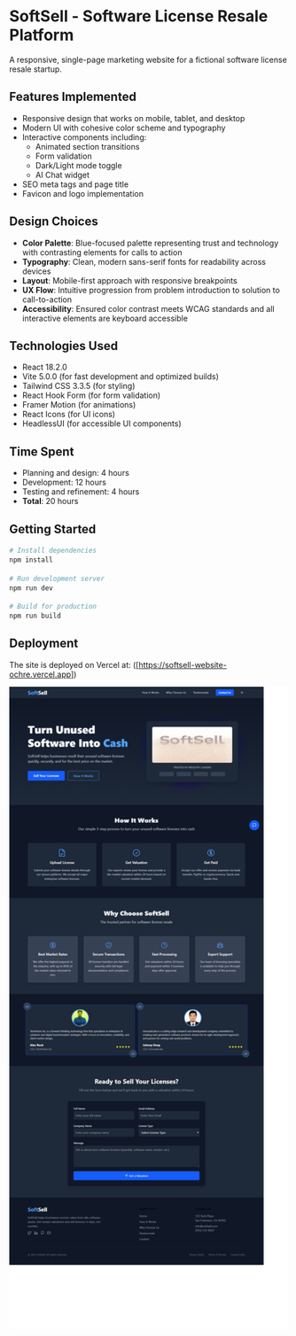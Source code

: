  # SoftSell - Software License Resale Platform

A responsive, single-page marketing website for a fictional software license resale startup.

## Features Implemented

- Responsive design that works on mobile, tablet, and desktop
- Modern UI with cohesive color scheme and typography
- Interactive components including:
  - Animated section transitions
  - Form validation
  - Dark/Light mode toggle
  - AI Chat widget
- SEO meta tags and page title
- Favicon and logo implementation

## Design Choices

- **Color Palette**: Blue-focused palette representing trust and technology with contrasting elements for calls to action
- **Typography**: Clean, modern sans-serif fonts for readability across devices
- **Layout**: Mobile-first approach with responsive breakpoints
- **UX Flow**: Intuitive progression from problem introduction to solution to call-to-action
- **Accessibility**: Ensured color contrast meets WCAG standards and all interactive elements are keyboard accessible

## Technologies Used

- React 18.2.0
- Vite 5.0.0 (for fast development and optimized builds)
- Tailwind CSS 3.3.5 (for styling)
- React Hook Form (for form validation)
- Framer Motion (for animations)
- React Icons (for UI icons)
- HeadlessUI (for accessible UI components)

## Time Spent

- Planning and design: 4 hours
- Development: 12 hours
- Testing and refinement: 4 hours
- **Total**: 20 hours

## Getting Started

```bash
# Install dependencies
npm install

# Run development server
npm run dev

# Build for production
npm run build
```

## Deployment

The site is deployed on Vercel at: ([https://softsell-website-ochre.vercel.app])

<img src="/src/assets/image.png" alt="SoftSell Website" width="800" />